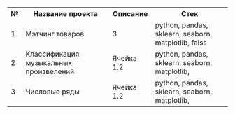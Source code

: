 <table>
    <tr>
        <th>№</th>
        <th>Название проекта</th>
        <th>Описание</th>
        <th>Стек</th>
    </tr>
    <tr>
        <td>1</td>
        <td>Мэтчинг товаров</td>
        <td>3</td>
        <td>python, pandas, sklearn, seaborn, matplotlib, faiss</td>
    </tr>
    <tr>
        <td>2</td>
        <td>Классификация музыкальных произвелений</td>
        <td>Ячейка 1.2</td>
        <td>python, pandas, sklearn, seaborn, matplotlib,</td>
    </tr>
        <td>3</td>
        <td>Числовые ряды</td>
        <td>Ячейка 1.2</td>
        <td>python, pandas, sklearn, seaborn, matplotlib,</td>
</table>
